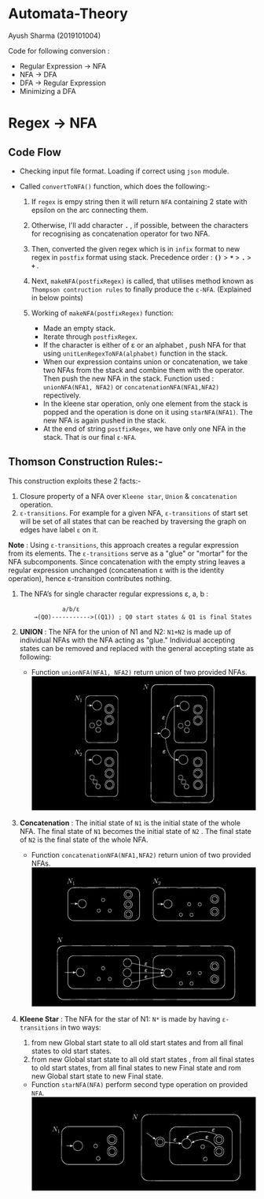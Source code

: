 # Automata-Theory

Ayush Sharma (2019101004)

Code for following conversion : 
* Regular Expression →	  NFA
* NFA →	 DFA
* DFA →	 Regular Expression
* Minimizing a DFA

# Regex →  NFA

## Code Flow

* Checking input file format. Loading if correct using `json` module.
* Called `convertToNFA()` function, which does the following:-
    
    1. If `regex` is empy string then it will return `NFA` containing 2 state with epsilon on the arc connecting them.

    2. Otherwise, I'll add character <b> `.` </b>, if possible, between the characters for recognising as concatenation operator for two NFA.

    3. Then, converted the given regex which is in `infix` format to new regex in `postfix` format using stack. Precedence order : <b> `()`</b> > <b> `*` </b>  > <b> `.` </b> > <b> `+` </b>.

    4. Next, `makeNFA(postfixRegex)` is called, that utilises method known as `Thompson contruction rules` to finally produce the `ε-NFA`. (Explained in below points)

    5. Working of `makeNFA(postfixRegex)` function: 
        * Made an empty stack.
        * Iterate through `postfixRegex`.
        * If the character is either of ε or an alphabet , push NFA for that using `unitLenRegexToNFA(alphabet)` function in the stack.
        * When our expression contains union or concatenation, we take two NFAs from the stack and combine them with the operator. Then push the new NFA in the stack. Function used : `unionNFA(NFA1, NFA2)` or `concatenationNFA(NFA1,NFA2)` repectively.
        * In the kleene star operation, only one element from the stack is popped and the operation is done on it using `starNFA(NFA1)`. The new NFA is again pushed in the stack.
        * At the end of string `postfixRegex`, we have only one NFA in the stack. That is our final `ε-NFA`.

## Thomson Construction Rules:-

This construction exploits these 2 facts:-

1. Closure property of a NFA over `Kleene star`, `Union` & `concatenation` operation.
2. `ε-transitions`. For example for a given NFA, `ε-transitions` of start set will be set of all states that can be reached by traversing the graph on edges have label `ε` on it.

**Note** : Using `ε-transitions`, this approach creates a regular expression from its elements. The `ε-transitions` serve as a "glue" or "mortar" for the NFA subcomponents. Since concatenation with the empty string leaves a regular expression unchanged (concatenation ε with is the identity operation), hence ε-transition contributes nothing.

1. The NFA’s for single character regular expressions ε, a, b : 
    ```
                a/b/ε
        →(Q0)----------->((Q1)) ; Q0 start states & Q1 is final States
    ```

2. **UNION** : The NFA for the union of N1 and N2: `N1+N2` is made up of individual NFAs with the NFA acting as "glue." Individual accepting states can be removed and replaced with the general accepting state as following:
    * Function `unionNFA(NFA1, NFA2)` return union of two provided NFAs.
![text](./images/union-nfa.png)

3. **Concatenation** : The initial state of `N1` is the initial state of the whole NFA. The final state of `N1` becomes the initial state of `N2` . The final state of `N2` is the final state of the whole NFA.
    * Function `concatenationNFA(NFA1,NFA2)` return union of two provided NFAs.
![text](./images/concatenation-nfa.png)

4. **Kleene Star** : The NFA for the star of N1: `N*` is made by having `ε-transitions` in two ways:
    1. from new Global start state to all old start states and from all final states to old start states.
    2. from new Global start state to all old start states , from all final states to old start states, from all final states to new Final state and rom new Global start state to new Final state.

    * Function `starNFA(NFA)` perform second type operation on provided `NFA`.
![text](./images/kleenstar-nfa.png)




